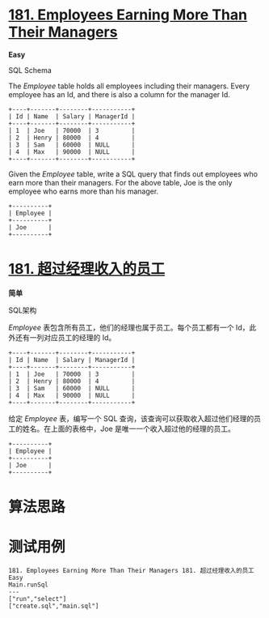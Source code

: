 # [181. Employees Earning More Than Their Managers][enTitle]

**Easy**

SQL Schema 



The  *Employee*  table holds all employees including their managers. Every employee has an Id, and there is also a column for the manager Id.

```
+----+-------+--------+-----------+
| Id | Name  | Salary | ManagerId |
+----+-------+--------+-----------+
| 1  | Joe   | 70000  | 3         |
| 2  | Henry | 80000  | 4         |
| 3  | Sam   | 60000  | NULL      |
| 4  | Max   | 90000  | NULL      |
+----+-------+--------+-----------+

```

Given the  *Employee*  table, write a SQL query that finds out employees who earn more than their managers. For the above table, Joe is the only employee who earns more than his manager.

```
+----------+
| Employee |
+----------+
| Joe      |
+----------+

```


# [181. 超过经理收入的员工][cnTitle]

**简单**

SQL架构 



 *Employee*  表包含所有员工，他们的经理也属于员工。每个员工都有一个 Id，此外还有一列对应员工的经理的 Id。

```
+----+-------+--------+-----------+
| Id | Name  | Salary | ManagerId |
+----+-------+--------+-----------+
| 1  | Joe   | 70000  | 3         |
| 2  | Henry | 80000  | 4         |
| 3  | Sam   | 60000  | NULL      |
| 4  | Max   | 90000  | NULL      |
+----+-------+--------+-----------+

```

给定  *Employee*  表，编写一个 SQL 查询，该查询可以获取收入超过他们经理的员工的姓名。在上面的表格中，Joe 是唯一一个收入超过他的经理的员工。

```
+----------+
| Employee |
+----------+
| Joe      |
+----------+

```




# 算法思路

# 测试用例
```
181. Employees Earning More Than Their Managers 181. 超过经理收入的员工 Easy
Main.runSql
---
["run","select"]
["create.sql","main.sql"]
```

[enTitle]: https://leetcode.com/problems/employees-earning-more-than-their-managers/
[cnTitle]: https://leetcode-cn.com/problems/employees-earning-more-than-their-managers/
